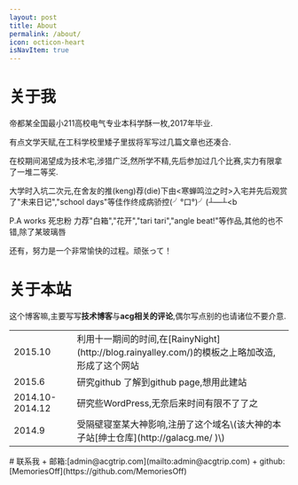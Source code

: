```yaml
---
layout: post
title: About
permalink: /about/
icon: octicon-heart
isNavItem: true
---
```


# 关于我
  帝都某全国最小211高校电气专业本科学酥一枚,2017年毕业.
  
  有点文学天赋,在工科学校里矮子里拔将军写过几篇文章也还凑合.
  
  在校期间渴望成为技术宅,涉猎广泛,然所学不精,先后参加过几个比赛,实力有限拿了一堆二等奖.
  
  大学时入坑二次元,在舍友的推(keng)荐(die)下由<寒蝉鸣泣之时>入宅并先后观赏了"未来日记","school days"等佳作终成病骄控(╯°口°)╯(┴—┴<b
  
  P.A works 死忠粉 力荐"白箱","花开","tari tari","angle beat!"等作品,其他的也不错,除了某玻璃唇
  
  还有，努力是一个非常愉快的过程。顽张って！
# 关于本站
  这个博客嘛,主要写写**技术博客**与**acg相关的评论**,偶尔写点别的也请诸位不要介意.<br />
  <table>
  <tbody>
    <tr>
      <td>2015.10 </td>
      <td align="left">利用十一期间的时间,在[RainyNight](http://blog.rainyalley.com/)的模板之上略加改造,形成了这个网站</td>
    </tr>
    <tr>
      <td>2015.6 </td>
      <td align="left">研究github 了解到github page,想用此建站</td>
    </tr>
    <tr>
      <td>2014.10-2014.12</td>
      <td align="left">研究些WordPress,无奈后来时间有限不了了之</td>
    </tr>
    <tr>
      <td>2014.9</td>
      <td align="left">受隔壁寝室某大神影响,注册了这个域名\(该大神的本子站[绅士仓库](http://galacg.me/ )\)</td>
    </tr>
  </tbody>
  </table>
# 联系我
  + 邮箱:[admin@acgtrip.com](mailto:admin@acgtrip.com)
  + github:[MemoriesOff](https://github.com/MemoriesOff)
